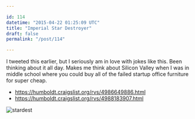 ```yaml
---

id: 114
datetime: "2015-04-22 01:25:09 UTC"
title: "Imperial Star Destroyer"
draft: false
permalink: "/post/114"

---
```


I tweeted this earlier, but I seriously am in love with jokes like this. Been thinking about it all day. Makes me think about Silicon Valley when I was in middle school where you could buy all of the failed startup office furniture for super cheap.

 - https://humboldt.craigslist.org/rvs/4986649886.html
 - https://humboldt.craigslist.org/rvs/4988183907.html

![stardest](https://s3.amazonaws.com/f.cl.ly/items/081z3d2u3C2N3y3a0U0a/Screen%!Shot%!-04-16%!at%!.09%!png)

